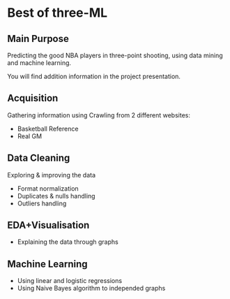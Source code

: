 # Best of three-ML

## Main Purpose

Predicting the good NBA players in three-point shooting, using data mining and machine learning.

You will find addition information in the project presentation.
 
 
## Acquisition

Gathering information using Crawling from 2 different websites:

* Basketball Reference 
* Real GM

## Data Cleaning
Exploring & improving the data
* Format normalization
* Duplicates & nulls handling
* Outliers handling

## EDA+Visualisation
* Explaining the data through graphs

## Machine Learning
* Using linear and logistic regressions
* Using Naive Bayes algorithm to independed graphs
